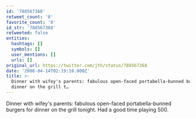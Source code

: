 ```yaml
---
id: '788567368'
retweet_count: '0'
favorite_count: '0'
id_str: '788567368'
retweeted: false
entities:
  hashtags: []
  symbols: []
  user_mentions: []
  urls: []
original_url: https://twitter.com/jth/status/788567368
date: '2008-04-14T02:19:10.000Z'
title: >-
  Dinner with wifey's parents: fabulous open-faced portabella-bunned burgers for
  dinner on the grill t…
---
```


Dinner with wifey's parents: fabulous open-faced portabella-bunned burgers for dinner on the grill tonight. Had a good time playing 500.